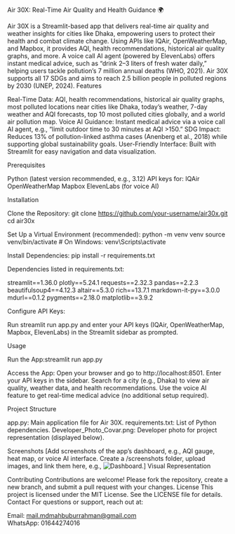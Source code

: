 Air 30X: Real-Time Air Quality and Health Guidance 🌍

Air 30X is a Streamlit-based app that delivers real-time air quality and weather insights for cities like Dhaka, empowering users to protect their health and combat climate change. Using APIs like IQAir, OpenWeatherMap, and Mapbox, it provides AQI, health recommendations, historical air quality graphs, and more. A voice call AI agent (powered by ElevenLabs) offers instant medical advice, such as “drink 2–3 liters of fresh water daily,” helping users tackle pollution’s 7 million annual deaths (WHO, 2021). Air 30X supports all 17 SDGs and aims to reach 2.5 billion people in polluted regions by 2030 (UNEP, 2024).
Features

Real-Time Data: AQI, health recommendations, historical air quality graphs, most polluted locations near cities like Dhaka, today’s weather, 7-day weather and AQI forecasts, top 10 most polluted cities globally, and a world air pollution map.
Voice AI Guidance: Instant medical advice via a voice call AI agent, e.g., “limit outdoor time to 30 minutes at AQI >150.”
SDG Impact: Reduces 13% of pollution-linked asthma cases (Anenberg et al., 2018) while supporting global sustainability goals.
User-Friendly Interface: Built with Streamlit for easy navigation and data visualization.

Prerequisites

Python (latest version recommended, e.g., 3.12)
API keys for:
IQAir
OpenWeatherMap
Mapbox
ElevenLabs (for voice AI)



Installation

Clone the Repository:
git clone https://github.com/your-username/air30x.git
cd air30x


Set Up a Virtual Environment (recommended):
python -m venv venv
source venv/bin/activate  # On Windows: venv\Scripts\activate


Install Dependencies:
pip install -r requirements.txt

Dependencies listed in requirements.txt:

streamlit==1.36.0
plotly==5.24.1
requests==2.32.3
pandas==2.2.3
beautifulsoup4==4.12.3
altair==5.3.0
rich==13.7.1
markdown-it-py==3.0.0
mdurl==0.1.2
pygments==2.18.0
matplotlib==3.9.2


Configure API Keys:

Run streamlit run app.py and enter your API keys (IQAir, OpenWeatherMap, Mapbox, ElevenLabs) in the Streamlit sidebar as prompted.



Usage

Run the App:streamlit run app.py


Access the App:
Open your browser and go to http://localhost:8501.
Enter your API keys in the sidebar.
Search for a city (e.g., Dhaka) to view air quality, weather data, and health recommendations.
Use the voice AI feature to get real-time medical advice (no additional setup required).



Project Structure

app.py: Main application file for Air 30X.
requirements.txt: List of Python dependencies.
Developer_Photo_Covar.png: Developer photo for project representation (displayed below).

Screenshots
[Add screenshots of the app’s dashboard, e.g., AQI gauge, heat map, or voice AI interface. Create a /screenshots folder, upload images, and link them here, e.g., ![Dashboard](screenshots/dashboard.png).]
Visual Representation

Contributing
Contributions are welcome! Please fork the repository, create a new branch, and submit a pull request with your changes.
License
This project is licensed under the MIT License. See the LICENSE file for details.
Contact
For questions or support, reach out at:  

Email: mail.mdmahbuburrahman@gmail.com  
WhatsApp: 01644274016
